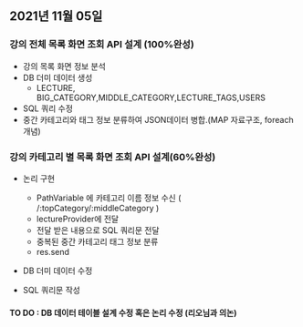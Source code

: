 ## 2021년 11월 05일

### 강의 전체 목록 화면 조회 API 설계 (100%완성)

- 강의 목록 화면 정보 분석
- DB 더미 데이터 생성
  - LECTURE, BIG_CATEGORY,MIDDLE_CATEGORY,LECTURE_TAGS,USERS 
- SQL 쿼리 수정
- 중간 카테고리와 태그 정보 분류하여 JSON데이터 병합.(MAP 자료구조, foreach개념)

### 강의 카테고리 별 목록 화면 조회 API 설계(60%완성)

- 논리 구현
  - PathVariable 에 카테고리 이름 정보 수신 ( /:topCategory/:middleCategory )
  - lectureProvider에 전달
  - 전달 받은 내용으로 SQL 쿼리문 전달
  - 중복된 중간 카테고리 태그 정보 분류
  - res.send

- DB 더미 데이터 수정
- SQL 쿼리문 작성

#### TO DO : DB 데이터 테이블 설계 수정 혹은 논리 수정 (리오님과 의논)
